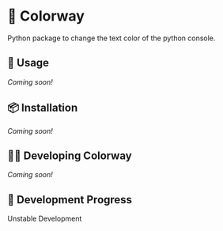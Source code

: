 # 🎨 Colorway
Python package to change the text color of the python console.  

## 🚀 Usage
_Coming soon!_  

## 📦 Installation
_Coming soon!_  

## 👨‍💻 Developing Colorway
_Coming soon!_  

## 🚦 Development Progress
Unstable Development  
